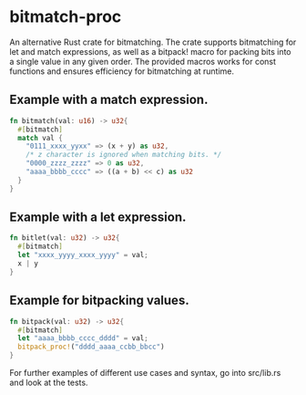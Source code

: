 # bitmatch-proc

An alternative Rust crate for bitmatching. The crate supports bitmatching for let and match expressions, as well as a bitpack! macro for packing bits into a single value in any given order. 
The provided macros works for const functions and ensures efficiency for bitmatching at runtime.

## Example with a match expression.
```rust
fn bitmatch(val: u16) -> u32{
  #[bitmatch]
  match val {
    "0111_xxxx_yyxx" => (x + y) as u32,
    /* z character is ignored when matching bits. */
    "0000_zzzz_zzzz" => 0 as u32, 
    "aaaa_bbbb_cccc" => ((a + b) << c) as u32
  }
}
```

## Example with a let expression.
```rust
fn bitlet(val: u32) -> u32{
  #[bitmatch]
  let "xxxx_yyyy_xxxx_yyyy" = val;
  x | y
}
``` 

## Example for bitpacking values.
```rust
fn bitpack(val: u32) -> u32{
  #[bitmatch]  
  let "aaaa_bbbb_cccc_dddd" = val;
  bitpack_proc!("dddd_aaaa_ccbb_bbcc")
}
```

For further examples of different use cases and syntax, go into src/lib.rs and look at the tests.